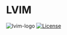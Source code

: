 # LVIM
![lvim-logo](https://user-images.githubusercontent.com/82431193/115121988-3bc06800-9fbe-11eb-8dab-19f624aa7b93.png)
[![License](https://img.shields.io/badge/License-BSD%203--Clause-blue.svg)](https://github.com/lvim-tech/lvim/blob/main/LICENSE)
